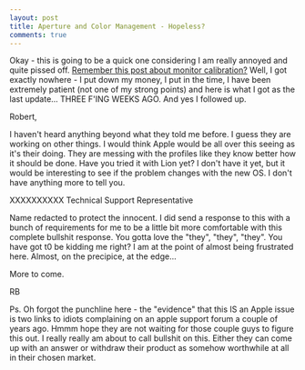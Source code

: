 ```yaml
---
layout: post
title: Aperture and Color Management - Hopeless?
comments: true
---
```

Okay - this is going to be a quick one considering I am really annoyed and quite pissed off. <a href="http://photo.rwboyer.com/2011/06/02/whats-wrong-with-this-color-management-picture/">Remember this post about monitor calibration?</a> Well, I got exactly nowhere - I put down my money, I put in the time, I have been extremely patient (not one of my strong points) and here is what I got as the last update... THREE F'ING WEEKS AGO. And yes I followed up.

Robert,

I haven't heard anything beyond what they told me before. I guess they are
working on other things. I would think Apple would be all over this seeing
as it's their doing. They are messing with the profiles like they know
better how it should be done. Have you tried it with Lion yet? I don't
have it yet, but it would be interesting to see if the problem changes
with the new OS. I don't have anything more to tell you.

XXXXXXXXXX
Technical Support Representative

Name redacted to protect the innocent. I did send a response to this with a bunch of requirements for me to be a little bit more comfortable with this complete bullshit response. You gotta love the "they", "they", "they". You have got t0 be kidding me right? I am at the point of almost being frustrated here. Almost, on the precipice, at the edge...

More to come.

RB

Ps. Oh forgot the punchline here - the "evidence" that this IS an Apple issue is two links to idiots complaining on an apple support forum a couple of years ago. Hmmm hope they are not waiting for those couple guys to figure this out. I really really am about to call bullshit on this. Either they can come up with an answer or withdraw their product as somehow worthwhile at all in their chosen market.